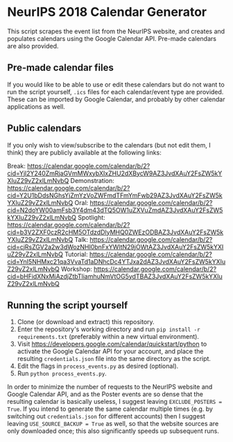 # NeurIPS 2018 Calendar Generator
This script scrapes the event list from the NeurIPS website, and creates and populates calendars using the Google Calendar API. Pre-made calendars are also provided.

## Pre-made calendar files
If you would like to be able to use or edit these calendars but do not want to run the script yourself, `.ics` files for each calendar/event type are provided. These can be imported by Google Calendar, and probably by other calendar applications as well.

## Public calendars
If you only wish to view/subscribe to the calendars (but not edit them, I think) they are publicly available at the following links:

Break: https://calendar.google.com/calendar/b/2?cid=Yjl2Y240ZmRjaGVmMWxybXIxZHU2dXBycW9AZ3JvdXAuY2FsZW5kYXIuZ29vZ2xlLmNvbQ
Demonstration: https://calendar.google.com/calendar/b/2?cid=Y2U1bDdsNGhsYjZmYzVoZWFmdTFmYmFwb29AZ3JvdXAuY2FsZW5kYXIuZ29vZ2xlLmNvbQ
Oral: https://calendar.google.com/calendar/b/2?cid=N2doYW00amFsb3Y4dm43dTQ5OW1uZXVuZmdAZ3JvdXAuY2FsZW5kYXIuZ29vZ2xlLmNvbQ
Spotlight: https://calendar.google.com/calendar/b/2?cid=b3V2ZXF0czR2cHM5OTdzdDlyMHQ0ZWEzODBAZ3JvdXAuY2FsZW5kYXIuZ29vZ2xlLmNvbQ
Talk: https://calendar.google.com/calendar/b/2?cid=cjRsZGV2a2w3dWozNHI0bnFxYWltN29jOWtAZ3JvdXAuY2FsZW5kYXIuZ29vZ2xlLmNvbQ
Tutorial: https://calendar.google.com/calendar/b/2?cid=YnI5NHMxc21qa3VvaTd1aDNhcDc4YTJxa2dAZ3JvdXAuY2FsZW5kYXIuZ29vZ2xlLmNvbQ
Workshop: https://calendar.google.com/calendar/b/2?cid=bHFidXNxMjAzdjZtbTliamhuNmVtOG5ydTBAZ3JvdXAuY2FsZW5kYXIuZ29vZ2xlLmNvbQ

## Running the script yourself
1. Clone (or download and extract) this repository.
2. Enter the repository's working directory and run `pip install -r requirements.txt` (preferably within a new virtual environment).
3. Visit https://developers.google.com/calendar/quickstart/python to activate the Google Calendar API for your account, and place the resulting `credentials.json` file into the same directory as the script.
4. Edit the flags in `process_events.py` as desired (optional).
5. Run `python process_events.py`.

In order to minimize the number of requests to the NeurIPS website and Google Calendar API, and as the Poster events are so dense that the resulting calendar is basically useless, I suggest leaving `EXCLUDE_POSTERS = True`. If you intend to generate the same calendar multiple times (e.g. by switching out `credentials.json` for different accounts) then I suggest leaving `USE_SOURCE_BACKUP = True` as well, so that the website sources are only downloaded once; this also significantly speeds up subsequent runs.

